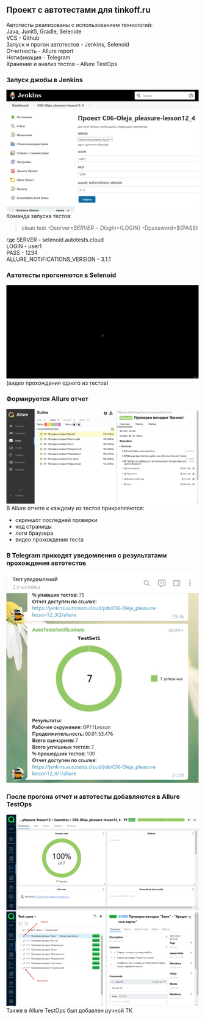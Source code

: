 ## Проект с автотестами для tinkoff.ru  
Автотесты реализованы с использованием технологий:  
Java, Junit5, Gradle, Selenide  
VCS - Github  
Запуск и прогон автотестов - Jenkins, Selenoid  
Отчетность - Allure report  
Нотификация - Telegram  
Хранение и анализ тестов - Allure TestOps

### Запуск джобы в Jenkins  
![JenkinsJob](/images/JenkinsJob.jpg)  
Команда запуска тестов:  
> clean test -Dserver=${SERVER} -Dlogin=${LOGIN} -Dpassword=${PASS}  

где SERVER - selenoid.autotests.cloud  
LOGIN - user1  
PASS - 1234  
ALLURE_NOTIFICATIONS_VERSION - 3.1.1  

### Автотесты прогоняются в Selenoid  
![Selenoid1](/images/Selenoid1.gif)  
(видео прохождения одного из тестов)  
### Формируется Allure отчет  
![AllureReport](/images/AllureReport.jpg)  
В Allure отчете к каждому из тестов прикрепляются:  
 * скриншот последней проверки  
 * код страницы  
 * логи браузера  
 * видео прохождения теста

### В Telegram приходят уведомления с результатами прохождения автотестов  
![telegramNotification](/images/telegramNotification.jpg)
### После прогона отчет и автотесты добавляются в Allure TestOps  
![TestOps2](/images/TestOps2.jpg)  
![TestOps](/images/TestOps.jpg)  
Также в Allure TestOps был добавлен ручной ТК  



